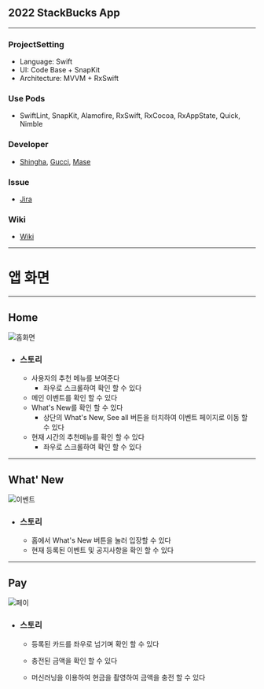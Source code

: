 ## 2022 StackBucks App

------

### ProjectSetting

- Language: Swift
- UI: Code Base + SnapKit
- Architecture: MVVM + RxSwift

### Use Pods

* SwiftLint, SnapKit, Alamofire, RxSwift, RxCocoa, RxAppState, Quick, Nimble

### Developer

* [Shingha](https://github.com/shingha1124), [Gucci](https://github.com/Damagucci-Juice), [Mase](https://github.com/sanghyeok-kim)

### Issue

* [Jira](https://shingha1124.atlassian.net/jira/software/projects/STAR/boards/1)

### Wiki

* [Wiki](https://github.com/shingha1124/swift-starbucks/wiki)

------

# 앱 화면

------

## Home

![홈화면](https://user-images.githubusercontent.com/5019378/169022684-7368e721-cfdb-4369-84bc-b552fcfd6be0.gif)

* ### 스토리

  * 사용자의 추천 메뉴를 보여준다
    * 좌우로 스크롤하여 확인 할 수 있다
  * 메인 이벤트를 확인 할 수 있다
  * What's New를 확인 할 수 있다
    * 상단의 What's New, See all 버튼을 터치하여 이벤트 페이지로 이동 할 수 있다
  * 현재 시간의 추천메뉴를 확인 할 수 있다
    * 좌우로 스크롤하여 확인 할 수 있다

------

## What' New

![이벤트](https://user-images.githubusercontent.com/5019378/169025302-80fd6e46-2f1a-4669-bb39-b27b09db951a.gif)

* ### 스토리

  * 홈에서 What's New 버튼을 눌러 입장할 수 있다
  * 현재 등록된 이벤트 및 공지사항을 확인 할 수 있다

------

## Pay

![페이](https://user-images.githubusercontent.com/5019378/169026542-5393f65d-43f6-45e3-b92b-0a6c767a2a16.gif)

* ### 스토리

  * 등록된 카드를 좌우로 넘기며 확인 할 수 있다

  * 충전된 금액을 확인 할 수 있다

  * 머신러닝을 이용하여 현금을 촬영하여 금액을 충전 할 수 있다

    
